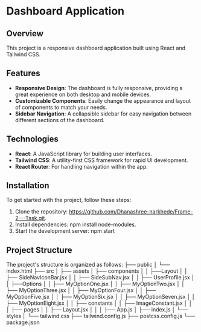 # **Dashboard Application**

## **Overview**
This project is a responsive dashboard application built using React and Tailwind CSS. 

## **Features**
- **Responsive Design**: The dashboard is fully responsive, providing a great experience on both desktop and mobile devices.
- **Customizable Components**: Easily change the appearance and layout of components to match your needs.
- **Sidebar Navigation**: A collapsible sidebar for easy navigation between different sections of the dashboard.

## **Technologies**
- **React**: A JavaScript library for building user interfaces.
- **Tailwind CSS**: A utility-first CSS framework for rapid UI development.
- **React Router**: For handling navigation within the app.

## **Installation**
To get started with the project, follow these steps:
1. Clone the repository: https://github.com/Dhanashree-narkhede/Frame-2---Task.git.
2. Install dependencies: npm install node-modules.
3. Start the development server: npm start

## **Project Structure**
The project's structure is organized as follows:
├── public
│   └── index.html
├── src
│   ├── assets
│   ├── components
│   │   ├──Layout
│   │       ├── SideNavIconBar.jsx
│   │       ├── SideSubNav.jsx
│   │       ├── UserProfile.jsx
│   │   ├──Options
│   │       ├── MyOptionOne.jsx
│   │       ├── MyOptionTwo.jsx
│   │       ├── MyOptionThree.jsx
│   │       ├── MyOptionFour.jsx
│   │       ├── MyOptionFive.jsx
│   │       ├── MyOptionSix.jsx
│   │       ├── MyOptionSeven.jsx
│   │       ├── MyOptionEight.jsx
│   │   ├── constants
│   │       ├── ImageConstant.jsx
│   │ 
│   ├── pages
│   │   ├── Layout.jsx
│   │ 
│   ├── App.js
│   ├── index.js
│   └── styles
│       └── tailwind.css
├── tailwind.config.js
├── postcss.config.js
└── package.json
